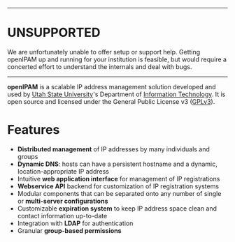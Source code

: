 
---

# UNSUPPORTED #
We are unfortunately unable to offer setup or support help. Getting openIPAM up and running for your institution is feasible, but would require a concerted effort to understand the internals and deal with bugs.

---


**openIPAM** is a scalable IP address management solution developed and used by [Utah State University](http://www.usu.edu)'s Department of [Information Technology](http://it.usu.edu). It is open source and licensed under the General Public License v3 ([GPLv3](http://www.gnu.org/licenses/gpl.html)).

# Features #
  * **Distributed management** of IP addresses by many individuals and groups
  * **Dynamic DNS**: hosts can have a persistent hostname and a dynamic, location-appropriate IP address
  * Intuitive **web application interface** for management of IP registrations
  * **Webservice API** backend for customization of IP registration systems
  * Modular components that can be separated onto any number of single or **multi-server configurations**
  * Customizable **expiration system** to keep IP address space clean and contact information up-to-date
  * Integration with **LDAP** for authentication
  * Granular **group-based permissions**